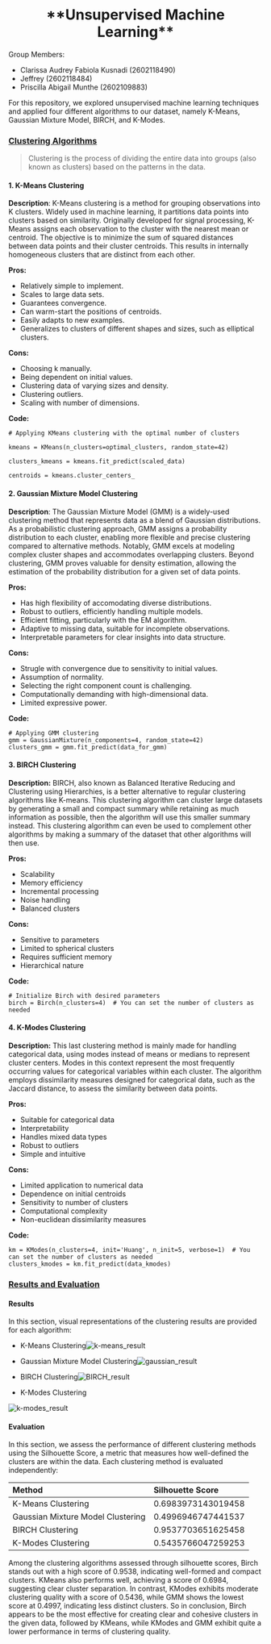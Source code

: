 <h1 align="center">**Unsupervised Machine Learning**</h1>

Group Members:

- Clarissa Audrey Fabiola Kusnadi (2602118490)
- Jeffrey (2602118484)
- Priscilla Abigail Munthe (2602109883)



For this repository, we explored unsupervised machine learning techniques and applied four different algorithms to our dataset, namely K-Means, Gaussian Mixture Model, BIRCH, and K-Modes.



### <u>Clustering Algorithms</u>

> Clustering is the process of dividing the entire data into groups (also known as clusters) based on the patterns in the data.

#### 1. K-Means Clustering

**Description**:  K-Means clustering is a method for grouping observations into K clusters. Widely used in machine learning, it partitions data points into clusters based on similarity. Originally developed for signal processing, K-Means assigns each observation to the cluster with the nearest mean or centroid. The objective is to minimize the sum of squared distances between data points and their cluster centroids. This results in internally homogeneous clusters that are distinct from each other.

**Pros:** 

- Relatively simple to implement.
- Scales to large data sets.
-  Guarantees convergence.
- Can warm-start the positions of centroids.
- Easily adapts to new examples.
- Generalizes to clusters of different shapes and sizes, such as elliptical clusters.

**Cons:** 

- Choosing k manually.
- Being dependent on initial values.
- Clustering data of varying sizes and density.
- Clustering outliers.
- Scaling with number of dimensions.

**Code:**

```
# Applying KMeans clustering with the optimal number of clusters

kmeans = KMeans(n_clusters=optimal_clusters, random_state=42)

clusters_kmeans = kmeans.fit_predict(scaled_data)

centroids = kmeans.cluster_centers_
```



#### 2. Gaussian Mixture Model Clustering

**Description**: The Gaussian Mixture Model (GMM) is a widely-used clustering method that represents data as a blend of Gaussian distributions. As a probabilistic clustering approach, GMM assigns a probability distribution to each cluster, enabling more flexible and precise clustering compared to alternative methods. Notably, GMM excels at modeling complex cluster shapes and accommodates overlapping clusters. Beyond clustering, GMM proves valuable for density estimation, allowing the estimation of the probability distribution for a given set of data points.

**Pros:**

- Has high flexibility of accomodating diverse distributions.
- Robust to outliers, efficiently handling multiple models.
- Efficient fitting, particularly with the EM algorithm.
- Adaptive to missing data, suitable for incomplete observations.
- Interpretable parameters for clear insights into data structure.

**Cons:**

- Strugle with convergence due to sensitivity to initial values.
- Assumption of normality.
- Selecting the right component count is challenging.
- Computationally demanding with high-dimensional data.
- Limited expressive power.

**Code:**

```
# Applying GMM clustering
gmm = GaussianMixture(n_components=4, random_state=42)
clusters_gmm = gmm.fit_predict(data_for_gmm)
```



#### 3. BIRCH Clustering

**Description:** BIRCH, also known as Balanced Iterative Reducing and Clustering using Hierarchies, is a better alternative to regular clustering algorithms like K-means. This clustering algorithm can cluster large datasets by generating a small and compact summary while retaining as much information as possible, then the algorithm will use this smaller summary instead. This clustering algorithm can even be used to complement other algorithms by making a summary of the dataset that other algorithms will then use.

**Pros:**

- Scalability 
- Memory efficiency
- Incremental processing
- Noise handling
- Balanced clusters 

**Cons:**

- Sensitive to parameters
- Limited to spherical clusters
- Requires sufficient memory
- Hierarchical nature

**Code:**

```
# Initialize Birch with desired parameters
birch = Birch(n_clusters=4)  # You can set the number of clusters as needed
```



#### 4. K-Modes Clustering

**Description:** This last clustering method is mainly made for handling categorical data, using modes instead of means or medians to represent cluster centers. Modes in this context represent the most frequently occurring values for categorical variables within each cluster. The algorithm employs dissimilarity measures designed for categorical data, such as the Jaccard distance, to assess the similarity between data points. 

**Pros:** 

- Suitable for categorical data
- Interpretability
- Handles mixed data types
- Robust to outliers
- Simple and intuitive

**Cons:**

- Limited application to numerical data
- Dependence on initial centroids
- Sensitivity to number of clusters
- Computational complexity
- Non-euclidean dissimilarity measures

**Code:**

```
km = KModes(n_clusters=4, init='Huang', n_init=5, verbose=1)  # You can set the number of clusters as needed
clusters_kmodes = km.fit_predict(data_kmodes)
```



### <u>Results and Evaluation</u>

#### Results

In this section, visual representations of the clustering results are provided for each algorithm:

- K-Means Clustering![k-means_result](/Assets/k-means_result.png)

- Gaussian Mixture Model Clustering![gaussian_result](/Assets/gaussian_result.png)

  

- BIRCH Clustering![BIRCH_result](/Assets/BIRCH_result.png)

- K-Modes Clustering

![k-modes_result](/Assets/k-modes_result.png)

#### Evaluation

In this section, we assess the performance of different clustering methods using the Silhouette Score, a metric that measures how well-defined the clusters are within the data. Each clustering method is evaluated independently:

| Method                            | Silhouette Score   |
| :-------------------------------- | :----------------- |
| K-Means Clustering                | 0.6983973143019458 |
| Gaussian Mixture Model Clustering | 0.4996946747441537 |
| BIRCH Clustering                  | 0.9537703651625458 |
| K-Modes Clustering                | 0.5435766047259253 |

Among the clustering algorithms assessed through silhouette scores, Birch stands out with a high score of 0.9538, indicating well-formed and compact clusters. KMeans also performs well, achieving a score of 0.6984, suggesting clear cluster separation. In contrast, KModes exhibits moderate clustering quality with a score of 0.5436, while GMM shows the lowest score at 0.4997, indicating less distinct clusters. So in conclusion, Birch appears to be the most effective for creating clear and cohesive clusters in the given data, followed by KMeans, while KModes and GMM exhibit quite a lower performance in terms of clustering quality.




